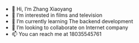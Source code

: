 - 👋 Hi, I’m Zhang Xiaoyang
- 👀 I’m interested in films and television
- 🌱 I’m currently learning The backend development
- 💞️ I’m looking to collaborate on Internet company 
- 📫 You can reach me at 18035545761 

<!---
z-x-y-0/z-x-y-0 is a ✨ special ✨ repository because its `README.md` (this file) appears on your GitHub profile.
You can click the Preview link to take a look at your changes.
--->
